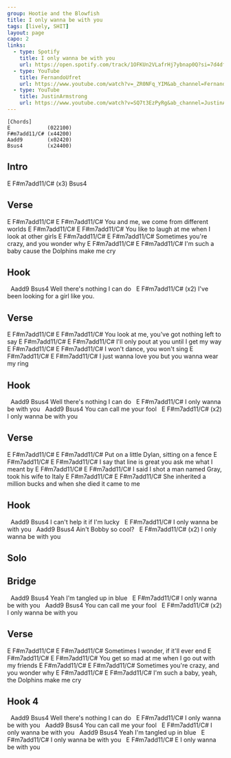 ```yaml
---
group: Hootie and the Blowfish
title: I only wanna be with you
tags: [lively, SHIT]
layout: page
capo: 2
links: 
  - type: Spotify
    title: I only wanna be with you
    url: https://open.spotify.com/track/1OFKUn2VLafrHj7ybnap0Q?si=7d4df686e9e3479f
  - type: YouTube
    title: FernandoUfret
    url: https://www.youtube.com/watch?v=_ZR0NFq_YIM&ab_channel=FernandoUfret
  - type: YouTube
    title: JustinArmstrong
    url: https://www.youtube.com/watch?v=SQ7t3EzPyRg&ab_channel=JustinArmstrong
---
```


```chordpro
[Chords]
E            (022100)
F#m7add11/C# (x44200)
Aadd9        (x02420)
Bsus4        (x24400)
```

## Intro

E       F#m7add11/C#  (x3)   Bsus4

## Verse

E       F#m7add11/C#   E                   F#m7add11/C#
You and me,      we come from different worlds
E           F#m7add11/C#          E             F#m7add11/C#
You like to laugh at me when I look at other girls
E                F#m7add11/C#  E                F#m7add11/C#
Sometimes you're crazy,       and you wonder why
E          F#m7add11/C#      E                F#m7add11/C#
I'm such a baby cause the Dolphins make me cry

## Hook

&nbsp;            Aadd9              Bsus4
Well there's nothing I can do
&nbsp;                                       E      F#m7add11/C#  (x2)
I've been looking for a girl like you.

## Verse

E           F#m7add11/C#           E               F#m7add11/C#
You look at me,      you've got nothing left to say
E         F#m7add11/C#    E             F#m7add11/C#
I'll only pout at you until I get my way
E       F#m7add11/C#  E            F#m7add11/C#
I won't dance,        you won't sing
E            F#m7add11/C#        E             F#m7add11/C#
I just wanna love you but you wanna wear my ring

## Hook

&nbsp;            Aadd9              Bsus4
Well there's nothing I can do
&nbsp;                               E      F#m7add11/C#
I only wanna be with you
&nbsp;       Aadd9              Bsus4
You can call me your fool
&nbsp;                               E      F#m7add11/C#  (x2)
I only wanna be with you

## Verse
E               F#m7add11/C#  E            F#m7add11/C#
Put on a little Dylan,     sitting on a fence
E          F#m7add11/C#         E             F#m7add11/C#
I say that line is great you ask me what I meant by
E               F#m7add11/C#        E                 F#m7add11/C#
I said I shot a man named Gray,   took his wife to Italy
E               F#m7add11/C#         E                F#m7add11/C#
She inherited a million bucks and when she died it came to me

## Hook

&nbsp;       Aadd9                 Bsus4
I can't help it if I'm lucky
&nbsp;                               E      F#m7add11/C#
I only wanna be with you
&nbsp;      Aadd9              Bsus4
Ain't Bobby so cool?
&nbsp;                               E      F#m7add11/C#  (x2)
I only wanna be with you

## Solo

## Bridge

&nbsp;        Aadd9               Bsus4
Yeah I'm tangled up in blue
&nbsp;                               E      F#m7add11/C#
I only wanna be with you
&nbsp;       Aadd9              Bsus4
You can call me your fool
&nbsp;                               E      F#m7add11/C#  (x2)
I only wanna be with you

## Verse

E           F#m7add11/C#   E          F#m7add11/C#
Sometimes I wonder,  if it'll ever end
E          F#m7add11/C#        E              F#m7add11/C#
You get so mad at me when I go out with my friends
E                F#m7add11/C#  E               F#m7add11/C#
Sometimes you're crazy,      and you wonder why
E          F#m7add11/C#       E                F#m7add11/C#
I'm such a baby, yeah, the Dolphins make me cry

## Hook 4

&nbsp;            Aadd9              Bsus4
Well there's nothing I can do
&nbsp;                               E      F#m7add11/C#
I only wanna be with you
&nbsp;       Aadd9              Bsus4
You can call me your fool
&nbsp;                               E      F#m7add11/C#
I only wanna be with you
&nbsp;        Aadd9               Bsus4
Yeah I'm tangled up in blue
&nbsp;                               E      F#m7add11/C#
I only wanna be with you
&nbsp; E                  F#m7add11/C#     E
I only wanna be with you
